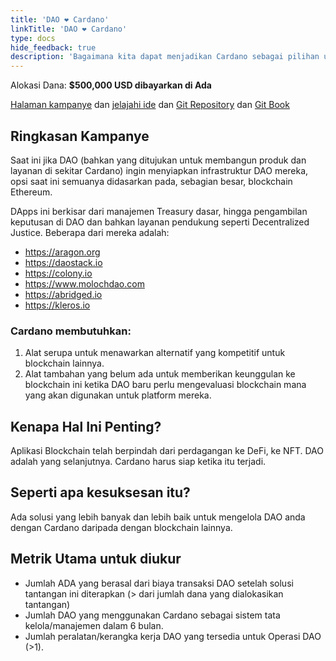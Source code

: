 ```yaml
---
title: 'DAO ❤ Cardano'
linkTitle: 'DAO ❤ Cardano'
type: docs
hide_feedback: true
description: 'Bagaimana kita dapat menjadikan Cardano sebagai pilihan utama bagi DAO untuk mengelola diri mereka sendiri?'
---
```


Alokasi Dana: **$500,000 USD dibayarkan di Ada**

[Halaman kampanye](https://cardano.ideascale.com/a/campaign-home/26237) dan [jelajahi ide](https://cardano.ideascale.com/a/ideas/top/campaign-filter/byids/campaigns/26237/stage/unspecified) dan [Git Repository](https://github.com/Catalyst-Challenges/F7-DAOs-Love-Cardano) dan [Git Book](https://quality-assurance-dao.gitbook.io/catalyst-fund-7-challenges/fund-7/daos-love-cardano)

## Ringkasan Kampanye

Saat ini jika DAO (bahkan yang ditujukan untuk membangun produk dan layanan di sekitar Cardano) ingin menyiapkan infrastruktur DAO mereka, opsi saat ini semuanya didasarkan pada, sebagian besar, blockchain Ethereum.

DApps ini berkisar dari manajemen Treasury dasar, hingga pengambilan keputusan di DAO dan bahkan layanan pendukung seperti Decentralized Justice. Beberapa dari mereka adalah:

- https://aragon.org
- https://daostack.io
- https://colony.io
- https://www.molochdao.com
- https://abridged.io
- https://kleros.io

### Cardano membutuhkan:

1. Alat serupa untuk menawarkan alternatif yang kompetitif untuk blockchain lainnya.
2. Alat tambahan yang belum ada untuk memberikan keunggulan ke blockchain ini ketika DAO baru perlu mengevaluasi blockchain mana yang akan digunakan untuk platform mereka.

## Kenapa Hal Ini Penting?

Aplikasi Blockchain telah berpindah dari perdagangan ke DeFi, ke NFT. DAO adalah yang selanjutnya. Cardano harus siap ketika itu terjadi.

## Seperti apa kesuksesan itu?

Ada solusi yang lebih banyak dan lebih baik untuk mengelola DAO anda dengan Cardano daripada dengan blockchain lainnya.

## Metrik Utama untuk diukur

- Jumlah ADA yang berasal dari biaya transaksi DAO setelah solusi tantangan ini diterapkan (&gt; dari jumlah dana yang dialokasikan tantangan)
- Jumlah DAO yang menggunakan Cardano sebagai sistem tata kelola/manajemen dalam 6 bulan.
- Jumlah peralatan/kerangka kerja DAO yang tersedia untuk Operasi DAO (&gt;1).
